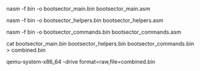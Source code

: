 nasm -f bin -o bootsector_main.bin bootsector_main.asm

nasm -f bin -o bootsector_helpers.bin bootsector_helpers.asm

nasm -f bin -o bootsector_commands.bin bootsector_commands.asm

cat bootsector_main.bin bootsector_helpers.bin bootsector_commands.bin > combined.bin

qemu-system-x86_64 -drive format=raw,file=combined.bin
